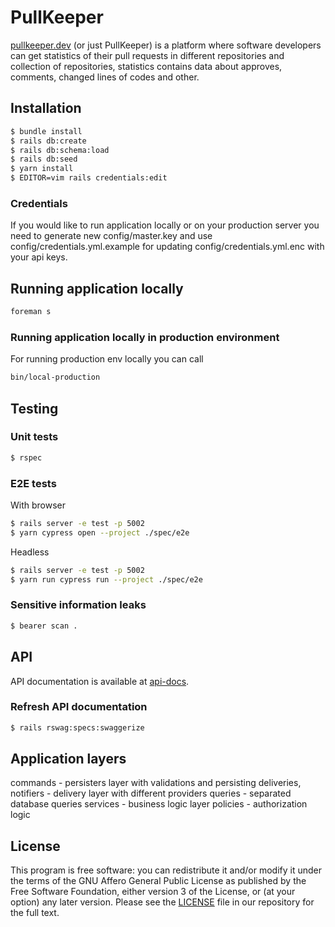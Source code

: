 # PullKeeper

[pullkeeper.dev](https://pullkeeper.dev) (or just PullKeeper) is a platform where software developers can get statistics of their pull requests in different repositories and collection of repositories, statistics contains data about approves, comments, changed lines of codes and other.

## Installation

```bash
$ bundle install
$ rails db:create
$ rails db:schema:load
$ rails db:seed
$ yarn install
$ EDITOR=vim rails credentials:edit
```

### Credentials

If you would like to run application locally or on your production server you need to generate new config/master.key and use config/credentials.yml.example for updating config/credentials.yml.enc with your api keys.

## Running application locally

```bash
foreman s
```

### Running application locally in production environment

For running production env locally you can call

```bash
bin/local-production
```

## Testing

### Unit tests

```bash
$ rspec
```

### E2E tests

With browser
```bash
$ rails server -e test -p 5002
$ yarn cypress open --project ./spec/e2e
```

Headless
```bash
$ rails server -e test -p 5002
$ yarn run cypress run --project ./spec/e2e
```

### Sensitive information leaks

```bash
$ bearer scan .
```

## API

API documentation is available at [api-docs](https://pullkeeper.dev/api-docs).

### Refresh API documentation

```bash
$ rails rswag:specs:swaggerize
```

## Application layers

commands - persisters layer with validations and persisting
deliveries, notifiers - delivery layer with different providers
queries - separated database queries
services - business logic layer
policies - authorization logic

## License

This program is free software: you can redistribute it and/or modify it under the terms of the GNU Affero General Public License as published by the Free Software Foundation, either version 3 of the License, or (at your option) any later version. Please see the [LICENSE](./LICENSE.md) file in our repository for the full text.
